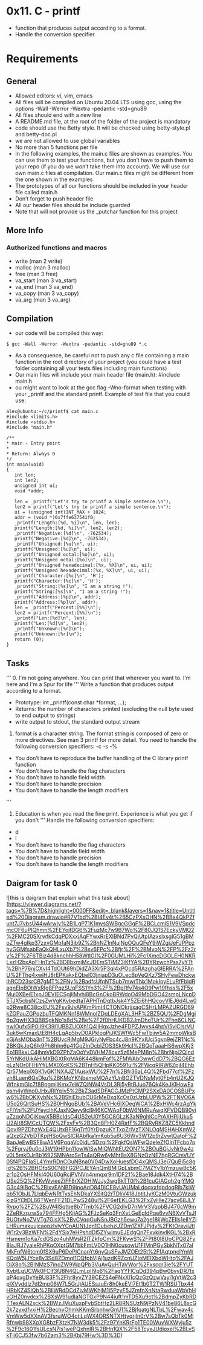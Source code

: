 # 0x11. C - printf

+ function that produces output according to a format.
+ Handle the conversion specifier.

# Requirements

## General
+ Allowed editors: vi, vim, emacs
+ All files will be compiled on Ubuntu 20.04 LTS using gcc, using the options -Wall -Werror -Wextra -pedantic -std=gnu89
+ All files should end with a new line
+ A README.md file, at the root of the folder of the project is mandatory
+ code should use the Betty style. It will be checked using betty-style.pl and betty-doc.pl
+ we are not allowed to use global variables
+ No more than 5 functions per file
+ In the following examples, the main.c files are shown as examples. You can use them to test your functions, but you don’t have to push them to your repo (if you do we won’t take them into account). We will use our own main.c files at compilation. Our main.c files might be different from the one shown in the examples
+ The prototypes of all our functions should be included in your header file called main.h
+ Don’t forget to push header file
+ All our header files should be include guarded
+ Note that will not provide us the _putchar function for this project

## More Info

### Authorized functions and macros

+ write (man 2 write)
+ malloc (man 3 malloc)
+ free (man 3 free)
+ va_start (man 3 va_start)
+ va_end (man 3 va_end)
+ va_copy (man 3 va_copy)
+ va_arg (man 3 va_arg)

## Compilation

+ our code will be compiled this way:
```
$ gcc -Wall -Werror -Wextra -pedantic -std=gnu89 *.c

```
+ As a consequence, be careful not to push any c file containing a main function in the root directory of your project (you could have a test folder containing all your tests files including main functions)
+ Our main files will include your main header file (main.h): #include main.h
+ ou might want to look at the gcc flag -Wno-format when testing with your _printf and the standard printf. Example of test file that you could use:

 ```
alex@ubuntu:~/c/printf$ cat main.c 
#include <limits.h>
#include <stdio.h>
#include "main.h"

/**
 * main - Entry point
 *
 * Return: Always 0
 */
int main(void)
{
    int len;
    int len2;
    unsigned int ui;
    void *addr;

    len = _printf("Let's try to printf a simple sentence.\n");
    len2 = printf("Let's try to printf a simple sentence.\n");
    ui = (unsigned int)INT_MAX + 1024;
    addr = (void *)0x7ffe637541f0;
    _printf("Length:[%d, %i]\n", len, len);
    printf("Length:[%d, %i]\n", len2, len2);
    _printf("Negative:[%d]\n", -762534);
    printf("Negative:[%d]\n", -762534);
    _printf("Unsigned:[%u]\n", ui);
    printf("Unsigned:[%u]\n", ui);
    _printf("Unsigned octal:[%o]\n", ui);
    printf("Unsigned octal:[%o]\n", ui);
    _printf("Unsigned hexadecimal:[%x, %X]\n", ui, ui);
    printf("Unsigned hexadecimal:[%x, %X]\n", ui, ui);
    _printf("Character:[%c]\n", 'H');
    printf("Character:[%c]\n", 'H');
    _printf("String:[%s]\n", "I am a string !");
    printf("String:[%s]\n", "I am a string !");
    _printf("Address:[%p]\n", addr);
    printf("Address:[%p]\n", addr);
    len = _printf("Percent:[%%]\n");
    len2 = printf("Percent:[%%]\n");
    _printf("Len:[%d]\n", len);
    printf("Len:[%d]\n", len2);
    _printf("Unknown:[%r]\n");
    printf("Unknown:[%r]\n");
    return (0);
}
 ```
## Tasks
'''
0. I'm not going anywhere. You can print that wherever you want to. I'm here and I'm a Spur for life
'''
Write a function that produces output according to a format.
+ Prototype: int _printf(const char *format, ...);
+ Returns: the number of characters printed (excluding the null byte used to end output to strings)
+ write output to stdout, the standard output stream
1. format is a character string. The format string is composed of zero or more directives. See man 3 printf for more detail. You need to handle the following conversion specifiers:
	-c
	-s
	-%
+ You don’t have to reproduce the buffer handling of the C library printf function
+ You don’t have to handle the flag characters
+ You don’t have to handle field width
+ You don’t have to handle precision
+ You don’t have to handle the length modifiers

'''
1. Education is when you read the fine print. Experience is what you get if you don't
'''
Handle the following conversion specifiers:
+ d
+ i
+ You don’t have to handle the flag characters
+ You don’t have to handle field width
+ You don’t have to handle precision
+ You don’t have to handle the length modifiers

## Daigram for task 0 
![this is daigram that explain what this task about] 
(https://viewer.diagrams.net/?tags=%7B%7D&highlight=0000FF&edit=_blank&layers=1&nav=1&title=Untitled%20Diagram.drawio#R7V1bd%2BI4Ev4t%2B5CzPXsOHN%2BBx4QkPZfunt7J7vbsU44wArwIy%2B1LgP71K1mysSWBgcGGgF%2BCLcmlS1V9VSpdcmcOF6uPIQhmn%2FEYojtDG6%2FuzMc7w9B7Wo%2F80JQ1S7EckyVMQ2%2FMC20SXrwfkCdqPDXxxjAqFYwxRrEXlBNd7PvQjUtpIAzxslxsglG51gBMoZTw4gIkp37zxvGMpfaN3ib9Z%2BhNZ1nNujNgOQuQFeY9iWZgjJeFJPPpzhyGGMfsabEaQkQHLxuXb7%2Bsv6FPc%2Bfjr%2F%2BMvoN%2FP%2Fz2ry%2F%2F6TBiz4d8knchhH58WtIGI%2F0GUMLHi%2Fc1XmcDGOLEH0NKRLszH2bxApFHnTz%2BD8bxmjMcJDEmSTiMZ3iKfYA%2BYRzwchPsx7yYTt%2BhP76njCXvI4TdOUt69hDidZA3Xr5P3qI4xPOcd5RAzghaGIERRA%2FAnU%2FThg4xwiHJ8rEPKakxEQbel03jnjapD3uOLecBpVeQKz7SHyFewDhckwIhRCD23srCB7gMT%2FNy%2BadfsUfqNTSub7mwrTNx1MokIpyELuRfFbldRagnEIpBOIWxRIg8FPqzSUqFSS1Yn3%2F%2BpI1fv74s4O9Pw19fhss%2F5xMui0XBeiE1xpJ0EVIECSgjljMvhi8BcGnOkoBRWdoO49MbDGO42smpLNcpD5TJX5cbsNCzsZwVgKKvbedtaTAPHTnDqtbJsk4Y5ZEi6hHQcovVlEJ6d4Lw0p2Rwe8C38cxEU%2Fsv9JvAPKmPimI4CTONOkrjjxagCSHrLMPAZURGD69kZGPauZGPqzbuTFQMKNn18WMnoIZDqLDEgXAL3HF%2BZ5QU%2FDgMgi6p2gwHX3QB8SgkNo1s8d%2Be%2F2f0hHUKDB2JmDhoTUr%2Fhn6CLNCnwlOufx5iP0II9K39I1UBBZUOXh1Q4IIHgxJzhe4FDPZJwvs44hpVl5vlCIsrVU3uk6wKmaxLtE8H4cLgAp5byD0APklogPiJKSWfWc5FwTbiiw5A2mmpWksBxGjAsMOba3nT%2BUvcRjMgM9JGiyNyFbc4cJ8n9KYxIUcj5gvn9ejZR1Nc%2BKQkJoQ6lk9Ph8hIm6p41GoZInDcblZOS3Sk9HcI%2BQoTaaaHS6wpXKj3Ep1BBkxLC4jhmVkD9ZPhZaOoYvDVHM78cxz5z6MePM8n%2BhrNjpi2QInd5YrNKdUjkAHiMXBGXtRgMA6K448kmFof%2FMWAbGwwGdD7%2BQC6EzpLzNOr0FIHiYfiLMX0XcKS%2BTnH5QHpKK0591ul%2FWcqRlRW6ZpjI4EhbQr57MeplXGK1vGK1NXAJZ1AusxWU%2F7n%2Bfr36aL4Q%2Fbd77cf%2Fzyh8Luen6QxDku%2BKMoYKNbemeMOAzYUnBOZTVDNsMyt0Fb4nU2KJQWfnkmGIc7f8BpgmjlKmx7eWZQiNW4VsDL3Rj5yRtBJuo76Qk4KeJKlHowFaqsm4yWno0JHxJRIYpiv5%2BkZ3adSDFACCJMzPtCMP2SXxDA0COSBUPxw6%2BbDKXybNx%2BShiEbubCU6rMeDxqXcOs0zUzbLUPW%2FTNVO6AU5d26QrtSuHS%2B0HNgqBUb%2BAVeVHc6lXDegWCA%2BxHWc4rzAgYkcFIYni%2FUYeyclhKJaxNQeyy9cl946KCWAoF0bW6NMRuAwqXFVDQB90yiuZzqoNDCjKpwX5BBcIdsC4US2eU0Y5GC8GLzK3aN9ghlCcPrAXHRjiUku5U2AIt8SMCcUTQW%2FxvFv%2B3Qn8FH0Z4RafF%2BQRvRKZ8ZC5KkhndQovI9PZDhzWxE4QUtxBF16gTrf0YrDpzuKYTxpZrlVzTXNLOqMSHAHXmW2aQxzG2VbDTKpjHSoQwSlCRAbfka1mKqb5u6U36Wv3W12p9rZvwtQatpF%2BapJeEwBSF8wA5V6PqqaVc0idLr5Dzqi%2FqkfQsWFwQdeIeZfOInTFcbo7p%2FgryJ9u0cJ3W19HPbn11owWlSwMlQWNtEU2ON7%2BOuBGjJvNr9w4zv0L5mkDJrBb1692SMNAroSeTs4aQRw6yMhtBsX8GNzOzNE7hgRGCmVUY0Sf4PQFIaSL4YmrRDnCGuNBna0V04DwXoHuesfDG4xQMSJ3ej7QuBi5c8gld%2B%2BHOfqS0CNBFG2PCJEYAnQmBMiGpLsbmC7MZYy1bYmzuwBc5Kzr1p2OsHFMkI40U60qRcjPVNVn4nmqxr9m1DF21%2Bae18Jdk4XtH74%2BUSe25Q%2FKvWvieeZiFF8rXZOHlWJJy3wgBkTT0l%2B1cuGIAGqh2gjYMQG3c49IBqC%2BixvEANBD9ipoAqD84DICE8vUAUMaLdoqxxfdpdoqRjb7kiWob51ObJL7LlqbEwNRtTysEhNDkaYXSjtQ2rTDliV418JbtitJyKCzM0VtuGWzukkizGYi3tDL66TWenFF21DLPwS248uI%2F6efEKLG3%2FxZyHleZ7acv68JLYRvpo%2FZ%2BuW4ISqtbe8b7Tmb%2FVCG2dlvD7nMrV3VqpbBJ470cW9m2ZeRKzqzwSa794FFHg5KjiAG%2FJzSeKq3FnXvLGeEgIdPqe6vvN6XvVTsJI9UOtvNoZVVTg7GisX%2BvCVqqGuNSnJBGzh5ewu7a2ge18ijWcZEIIs1elIYZlLHRumakuujcaopzIvlyYCnAUNtJqn1OubehzUZDm1ZXFJPjdy%2FKtOravijJtlW1r2v3BzWFN%2FdYSjx7eHPshdDl5ZYwimuEJEdgQn7FxvkinvIKGL%2BxRHsmem1oKa7cdGSzo4uhMVsR2lTZkfpCm%2FKywS%2FPt80l8UoCPQ82Fy8laJRJ7yaieRhPKqOXptGM7bbFmLV0O1HN0cusowU1FIMnPGySbkNTx07aIMkFnfW6tcm0fSX9uP6DePICnanYt6nyQsSFvJMZOEt25t%2FfAqtpnclYmWKQoW5jJYce8v3Sd8ZDmqI1CQfpbVjAj1uzdKRZcnUZIoMEIXbdWHtq%2FAJOjX8o%2BINMzS7inoZW9WpQPb3VuAvQuHTaVWor%2Fxsccr3ie%2FYUTXvbtLgUCWk0FCIf3fJ8N4QLmLpII9p6%2FaqYYFlCqDd394pBw0bvyDR7txqP4qxgDvYeBU83F%2Fhr8yvZY39CEZS4eFNxXl1cQzGzQzwVayi1gVtW2c3plXVyddlz7dI2mp06W7L5GrJjAUESszuEr8h0keEVl7Et1b0T2TW1RSUTbx44HRbKZ4SlQb%2BllWRdDCdZivMWKhjM1i5PzyF5JZmfnXnNtaRwduaWbVhHvOHZ0nvdcx%2BXsW91udIaNGTGxP9N44iuft1mTD5Xu9ct%2BdmpZyKbRDTTexALN2xck%2BWzJMuXuxpFvbSbtHz2LR8RNSUzN9jPzNV41be86L8xcG2k7zyxdfvxiH%2BechvOhmkKKmSrbnhwGnU1%2BjfqatgNLTbL%2Fwav4cVmWw5dXXnAV3fsrujWO4otiLqWX4DRSNTXHtyqrjln0rV%2Bw7sQbTk0MlRfnwb98XXpXG8bzFXtzK7NW3dk5%2Fz97YnKRrFp1TE00WuvWXWyju5z%2F9c1601fsULcsN7Is1wePQxhnIR%2BHn1QX%2F58TcyxJUdioxel%2BLvSkTji6CJ53fw7b6Zam3%2BKbj79Hw%3D%3D)
